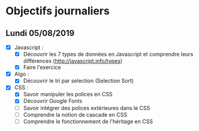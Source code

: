 # Objectifs journaliers

## Lundi 05/08/2019


* [x] Javascript :
  *[x] Découvrir les 7 types de données en Javascript et comprendre leurs différences (http://javascript.info/types)
  * [x] Faire l'exercice

* [x] Algo : 
  * [x] Découvrir le tri par selection (Selection Sort)

* [x] CSS : 
  * [x] Savoir manipuler les polices en CSS
  * [x] Découvrir Google Fonts
  * [ ] Savoir intégrer des polices extérieures dans le CSS
  * [ ] Comprendre la notion de cascade en CSS
  * [ ] Comprendre le fonctionnement de l'héritage en CSS
